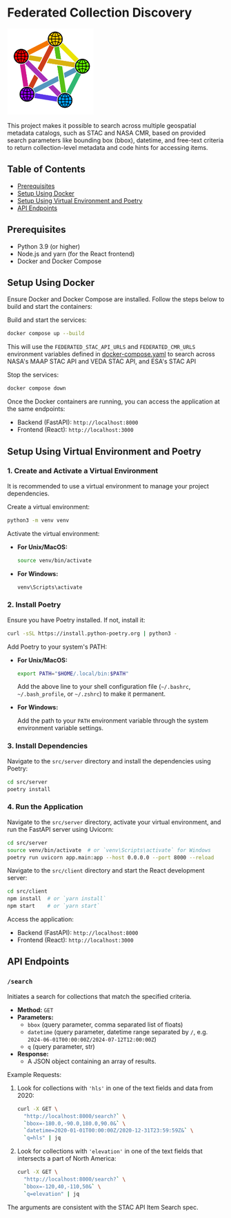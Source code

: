 # Federated Collection Discovery

<img
    src="src/client/src/assets/logo.svg"
    alt="federated collection discovery logo is a modified version of the
    proposed Fediverse logo but with a geographic theme"
    width="200"
/>

This project makes it possible to search across multiple
geospatial metadata catalogs, such as STAC and NASA CMR, based on provided
search parameters like bounding box (bbox), datetime, and free-text
criteria to return collection-level metadata and code hints for accessing
items.

## Table of Contents

- [Prerequisites](#prerequisites)
- [Setup Using Docker](#setup-using-docker)
- [Setup Using Virtual Environment and Poetry](#setup-using-virtual-environment-and-poetry)
- [API Endpoints](#api-endpoints)

## Prerequisites

- Python 3.9 (or higher)
- Node.js and yarn (for the React frontend)
- Docker and Docker Compose

## Setup Using Docker

Ensure Docker and Docker Compose are installed. Follow the steps below to
build and start the containers:

Build and start the services:

```bash
docker compose up --build
```

This will use the `FEDERATED_STAC_API_URLS` and
`FEDERATED_CMR_URLS` environment variables
defined in [docker-compose.yaml](./docker-compose.yaml) to search across
NASA's MAAP STAC API and VEDA STAC API, and ESA's STAC API

Stop the services:

```bash
docker compose down
```

Once the Docker containers are running, you can access the application at the
same endpoints:

- Backend (FastAPI): `http://localhost:8000`
- Frontend (React): `http://localhost:3000`

## Setup Using Virtual Environment and Poetry

### 1. Create and Activate a Virtual Environment

It is recommended to use a virtual environment to manage your project dependencies.

Create a virtual environment:

```bash
python3 -m venv venv
```

Activate the virtual environment:

- **For Unix/MacOS:**

  ```bash
  source venv/bin/activate
  ```

- **For Windows:**

  ```bash
  venv\Scripts\activate
  ```

### 2. Install Poetry

Ensure you have Poetry installed. If not, install it:

```bash
curl -sSL https://install.python-poetry.org | python3 -
```

Add Poetry to your system's PATH:

- **For Unix/MacOS:**

  ```bash
  export PATH="$HOME/.local/bin:$PATH"
  ```
  
  Add the above line to your shell configuration file (`~/.bashrc`,
  `~/.bash_profile`, or `~/.zshrc`) to make it permanent.

- **For Windows:**

  Add the path to your `PATH` environment variable through the system environment
  variable settings.

### 3. Install Dependencies

Navigate to the `src/server` directory and install the dependencies using Poetry:

```bash
cd src/server
poetry install
```

### 4. Run the Application

Navigate to the `src/server` directory, activate your virtual environment, and
run the FastAPI server using Uvicorn:

```bash
cd src/server
source venv/bin/activate  # or `venv\Scripts\activate` for Windows
poetry run uvicorn app.main:app --host 0.0.0.0 --port 8000 --reload
```

Navigate to the `src/client` directory and start the React development server:

```bash
cd src/client
npm install  # or `yarn install`
npm start    # or `yarn start`
```

Access the application:

- Backend (FastAPI): `http://localhost:8000`
- Frontend (React): `http://localhost:3000`

## API Endpoints

### `/search`

Initiates a search for collections that match the specified criteria.

- **Method:** `GET`
- **Parameters:**
  - `bbox` (query parameter, comma separated list of floats)
  - `datetime` (query parameter, datetime range separated by `/`, e.g.
    `2024-06-01T00:00:00Z/2024-07-12T12:00:00Z`)
  - `q` (query parameter, str)
- **Response:**
  - A JSON object containing an array of results.

Example Requests:

1. Look for collections with `'hls'` in one of the text fields and data from 2020:

    ```bash
    curl -X GET \
      "http://localhost:8000/search?` \
      `bbox=-180.0,-90.0,180.0,90.0&` \
      `datetime=2020-01-01T00:00:00Z/2020-12-31T23:59:59Z&` \
      `q=hls" | jq
    ```

2. Look for collections with `'elevation'` in one of the text fields that intersects
a part of North America:

    ```bash
    curl -X GET \
      "http://localhost:8000/search?` \
      `bbox=-120,40,-110,50&` \
      `q=elevation" | jq
    ```

The arguments are consistent with the STAC API Item Search spec.
